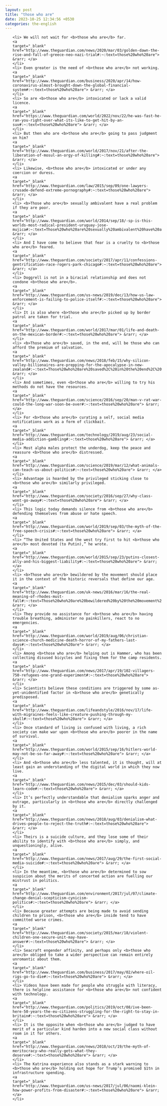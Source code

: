 ```yaml
---
layout: post
title: "those who are"
date: 2023-10-25 12:34:56 +0530
categories: the-english
---
```

<ol>

    <li> We will not wait for <b>those who are</b> far.
    <a 
    target="_blank" 
    href="http://www.theguardian.com/news/2020/mar/03/golden-dawn-the-rise-and-fall-of-greece-neo-nazi-trial#:~:text=those%20who%20are"> &rarr; </a>
    </li>
    <li> Even greater is the need of <b>those who are</b> not working.
    <a 
    target="_blank" 
    href="http://www.theguardian.com/business/2020/apr/14/how-coronavirus-almost-brought-down-the-global-financial-system#:~:text=those%20who%20are"> &rarr; </a>
    </li>
    <li> So are <b>those who are</b> intoxicated or lack a valid licence.
    <a 
    target="_blank" 
    href="https://www.theguardian.com/world/2022/nov/22/he-was-fast-he-ran-you-right-over-what-its-like-to-get-hit-by-an-suv#:~:text=those%20who%20are"> &rarr; </a>
    </li>
    <li> But then who are <b>those who are</b> going to pass judgment on him?
    <a 
    target="_blank" 
    href="http://www.theguardian.com/world/2017/nov/21/after-the-liberation-of-mosul-an-orgy-of-killing#:~:text=those%20who%20are"> &rarr; </a>
    </li>
    <li> Likewise, <b>those who are</b> intoxicated or under any coercion or duress.
    <a 
    target="_blank" 
    href="http://www.theguardian.com/law/2015/sep/09/one-lawyers-crusade-defend-extreme-pornography#:~:text=those%20who%20are"> &rarr; </a>
    </li>
    <li> <b>Those who are</b> sexually ambivalent have a real problem if they are poor.
    <a 
    target="_blank" 
    href="http://www.theguardian.com/world/2014/sep/18/-sp-is-this-worlds-most-radical-president-uruguay-jose-mujica#:~:text=Those%20who%20are%20sexually%20ambivalent%20have%20a%20real%20problem%20if%20they%20are%20poor."> &rarr; </a>
    </li>
    <li> And I have come to believe that fear is a cruelty to <b>those who are</b> feared.
    <a 
    target="_blank" 
    href="http://www.theguardian.com/society/2017/apr/11/confessions-gentrification-race-rogers-park-chicago#:~:text=those%20who%20are"> &rarr; </a>
    </li>
    <li> Doggrell is not in a biracial relationship and does not condone <b>those who are</b>.
    <a 
    target="_blank" 
    href="http://www.theguardian.com/us-news/2019/dec/13/how-us-law-enforcement-is-failing-to-police-itself#:~:text=those%20who%20are"> &rarr; </a>
    </li>
    <li> It is also where <b>those who are</b> picked up by border patrol are taken for trial.
    <a 
    target="_blank" 
    href="http://www.theguardian.com/world/2017/mar/01/life-and-death-on-the-mexican-border#:~:text=those%20who%20are"> &rarr; </a>
    </li>
    <li> <b>Those who are</b> saved, in the end, will be those who can afford the premium of salvation.
    <a 
    target="_blank" 
    href="http://www.theguardian.com/news/2018/feb/15/why-silicon-valley-billionaires-are-prepping-for-the-apocalypse-in-new-zealand#:~:text=Those%20who%20are%20saved%2C%20in%20the%20end%2C%20will%20be%20those%20who%20can%20afford%20the%20premium%20of%20salvation."> &rarr; </a>
    </li>
    <li> And sometimes, even <b>those who are</b> willing to try his methods do not have the resources.
    <a 
    target="_blank" 
    href="http://www.theguardian.com/science/2016/sep/20/man-v-rat-war-could-the-long-war-soon-be-over#:~:text=those%20who%20are"> &rarr; </a>
    </li>
    <li> For <b>those who are</b> curating a self, social media notifications work as a form of clickbait.
    <a 
    target="_blank" 
    href="http://www.theguardian.com/technology/2019/aug/23/social-media-addiction-gambling#:~:text=those%20who%20are"> &rarr; </a>
    </li>
    <li> Most alpha males protect the underdog, keep the peace and reassure <b>those who are</b> distressed.
    <a 
    target="_blank" 
    href="http://www.theguardian.com/science/2019/mar/12/what-animals-can-teach-us-about-politics#:~:text=those%20who%20are"> &rarr; </a>
    </li>
    <li> Advantage is hoarded by the privileged sticking close to <b>those who are</b> similarly privileged.
    <a 
    target="_blank" 
    href="http://www.theguardian.com/society/2016/sep/27/why-class-wont-go-away#:~:text=those%20who%20are"> &rarr; </a>
    </li>
    <li> This logic today demands silence from <b>those who are</b> defending themselves from abuse or hate speech.
    <a 
    target="_blank" 
    href="http://www.theguardian.com/world/2019/sep/03/the-myth-of-the-free-speech-crisis#:~:text=those%20who%20are"> &rarr; </a>
    </li>
    <li> “The United States and the west try first to hit <b>those who are</b> most devoted (to Putin),” he wrote.
    <a 
    target="_blank" 
    href="http://www.theguardian.com/world/2015/sep/23/putins-closest-ally-and-his-biggest-liability#:~:text=those%20who%20are"> &rarr; </a>
    </li>
    <li> <b>Those who are</b> bewildered by the movement should place it in the context of the historic reversals that define our age.
    <a 
    target="_blank" 
    href="http://www.theguardian.com/uk-news/2016/mar/16/the-real-meaning-of-rhodes-must-fall#:~:text=Those%20who%20are%20bewildered%20by%20the%20movement%20should%20place%20it%20in%20the%20context%20of%20the%20historic%20reversals%20that%20define%20our%20age."> &rarr; </a>
    </li>
    <li> They provide no assistance for <b>those who are</b> having trouble breathing, administer no painkillers, react to no emergencies.
    <a 
    target="_blank" 
    href="http://www.theguardian.com/world/2019/aug/06/christian-science-church-medicine-death-horror-of-my-fathers-last-days#:~:text=those%20who%20are"> &rarr; </a>
    </li>
    <li> Among <b>those who are</b> helping out is Hammer, who has been collecting disused bicycles and fixing them for the camp residents.
    <a 
    target="_blank" 
    href="http://www.theguardian.com/news/2017/apr/19/102-villagers-750-refugees-one-grand-experiment#:~:text=those%20who%20are"> &rarr; </a>
    </li>
    <li> Scientists believe these conditions are triggered by some as-yet-unidentified factor in <b>those who are</b> genetically predisposed.
    <a 
    target="_blank" 
    href="http://www.theguardian.com/lifeandstyle/2016/nov/17/life-with-migraines-feels-like-creature-pushing-through-my-skull#:~:text=those%20who%20are"> &rarr; </a>
    </li>
    <li> Once standard of living is confused with living, a rich society can make war upon <b>those who are</b> poorer in the name of survival.
    <a 
    target="_blank" 
    href="http://www.theguardian.com/world/2015/sep/16/hitlers-world-may-not-be-so-far-away#:~:text=those%20who%20are"> &rarr; </a>
    </li>
    <li> And <b>those who are</b> less talented, it is thought, will at least gain an understanding of the digital world in which they now live.
    <a 
    target="_blank" 
    href="http://www.theguardian.com/news/2015/dec/03/should-kids-learn-code#:~:text=those%20who%20are"> &rarr; </a>
    </li>
    <li> It’s perfectly understandable that denialism sparks anger and outrage, particularly in <b>those who are</b> directly challenged by it.
    <a 
    target="_blank" 
    href="http://www.theguardian.com/news/2018/aug/03/denialism-what-drives-people-to-reject-the-truth#:~:text=those%20who%20are"> &rarr; </a>
    </li>
    <li> Theirs is a suicide culture, and they lose some of their ability to identify with <b>those who are</b> simply, and unquestioningly, alive.
    <a 
    target="_blank" 
    href="http://www.theguardian.com/news/2017/aug/29/the-first-social-media-suicide#:~:text=those%20who%20are"> &rarr; </a>
    </li>
    <li> In the meantime, <b>those who are</b> determined to sow suspicion about the merits of concerted action are fuelling our mistrust in politics.
    <a 
    target="_blank" 
    href="http://www.theguardian.com/environment/2017/jul/07/climate-change-denial-scepticism-cynicism-politics#:~:text=those%20who%20are"> &rarr; </a>
    </li>
    <li> Because greater attempts are being made to avoid sending children to prison, <b>those who are</b> inside tend to have committed worse crimes.
    <a 
    target="_blank" 
    href="http://www.theguardian.com/society/2015/mar/18/violent-children-one-secure-unit-may-have-answer#:~:text=those%20who%20are"> &rarr; </a>
    </li>
    <li> Seacraft engender affinity, and perhaps only <b>those who are</b> obliged to take a wider perspective can remain entirely unromantic about them.
    <a 
    target="_blank" 
    href="http://www.theguardian.com/business/2017/may/02/where-oil-rigs-go-to-die#:~:text=those%20who%20are"> &rarr; </a>
    </li>
    <li> Videos have been made for people who struggle with literacy, there is helpline assistance for <b>those who are</b> not confident with technology.
    <a 
    target="_blank" 
    href="http://www.theguardian.com/politics/2019/oct/08/ive-been-here-50-years-the-eu-citizens-struggling-for-the-right-to-stay-in-britain#:~:text=those%20who%20are"> &rarr; </a>
    </li>
    <li> It is the opposite when <b>those who are</b> judged to have merit of a particular kind harden into a new social class without room in it for others.
    <a 
    target="_blank" 
    href="http://www.theguardian.com/news/2018/oct/19/the-myth-of-meritocracy-who-really-gets-what-they-deserve#:~:text=those%20who%20are"> &rarr; </a>
    </li>
    <li> The Katrina experience also stands as a stark warning to <b>those who are</b> holding out hope for Trump’s promised $1tn in infrastructure spending.
    <a 
    target="_blank" 
    href="http://www.theguardian.com/us-news/2017/jul/06/naomi-klein-how-power-profits-from-disaster#:~:text=those%20who%20are"> &rarr; </a>
    </li>